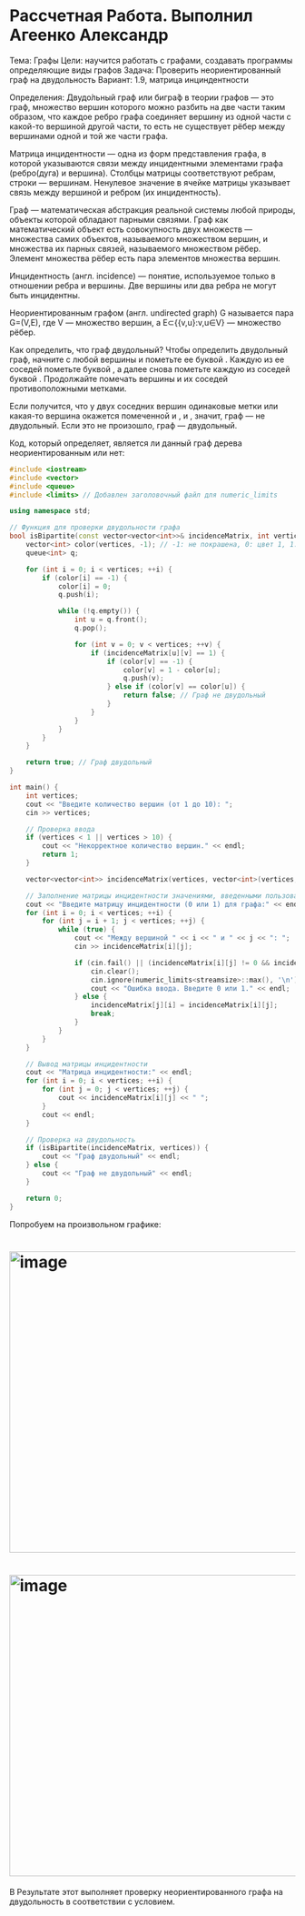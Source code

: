 <h1>Рассчетная Работа. Выполнил Агеенко Александр</h1>
Тема: Графы
Цели: научится работать с графами, создавать программы определяющие виды графов
Задача: Проверить неориентированный граф на двудольность
Вариант: 1.9, матрица инциндентности

Определения:
Двудо́льный граф или бигра́ф в теории графов — это граф, множество вершин которого можно разбить на две части таким образом, что каждое ребро графа соединяет вершину из одной части с какой-то вершиной другой части, то есть не существует рёбер между вершинами одной и той же части графа.

Матрица инцидентности — одна из форм представления графа, в которой указываются связи между инцидентными элементами графа (ребро(дуга) и вершина). Столбцы матрицы соответствуют ребрам, строки — вершинам. Ненулевое значение в ячейке матрицы указывает связь между вершиной и ребром (их инцидентность).

Граф — математическая абстракция реальной системы любой природы, объекты которой обладают парными связями. Граф как математический объект есть совокупность двух множеств — множества самих объектов, называемого множеством вершин, и множества их парных связей, называемого множеством рёбер. Элемент множества рёбер есть пара элементов множества вершин.

Инцидентность (англ. incidence) — понятие, используемое только в отношении ребра и вершины. Две вершины или два ребра не могут быть инцидентны.

Неориентированным графом (англ. undirected graph) G называется пара G=(V,E), где V — множество вершин, а E⊂{{v,u}:v,u∈V} — множество рёбер.

Как определить, что граф двудольный?
Чтобы определить двудольный граф, начните с любой вершины и пометьте ее буквой . Каждую из ее соседей пометьте буквой , а далее снова пометьте каждую из соседей  буквой . Продолжайте помечать вершины и их соседей противоположными метками.

Если получится, что у двух соседних вершин одинаковые метки или какая-то вершина окажется помеченной и , и , значит, граф — не двудольный. Если это не произошло, граф — двудольный. 

Код, который определяет, является ли данный граф дерева неориентированным или нет:


```c++
#include <iostream>
#include <vector>
#include <queue>
#include <limits> // Добавлен заголовочный файл для numeric_limits

using namespace std;

// Функция для проверки двудольности графа
bool isBipartite(const vector<vector<int>>& incidenceMatrix, int vertices) {
    vector<int> color(vertices, -1); // -1: не покрашена, 0: цвет 1, 1: цвет 2
    queue<int> q;

    for (int i = 0; i < vertices; ++i) {
        if (color[i] == -1) {
            color[i] = 0;
            q.push(i);

            while (!q.empty()) {
                int u = q.front();
                q.pop();

                for (int v = 0; v < vertices; ++v) {
                    if (incidenceMatrix[u][v] == 1) {
                        if (color[v] == -1) {
                            color[v] = 1 - color[u];
                            q.push(v);
                        } else if (color[v] == color[u]) {
                            return false; // Граф не двудольный
                        }
                    }
                }
            }
        }
    }

    return true; // Граф двудольный
}

int main() {
    int vertices;
    cout << "Введите количество вершин (от 1 до 10): ";
    cin >> vertices;

    // Проверка ввода
    if (vertices < 1 || vertices > 10) {
        cout << "Некорректное количество вершин." << endl;
        return 1;
    }

    vector<vector<int>> incidenceMatrix(vertices, vector<int>(vertices, 0));

    // Заполнение матрицы инцидентности значениями, введенными пользователем
    cout << "Введите матрицу инцидентности (0 или 1) для графа:" << endl;
    for (int i = 0; i < vertices; ++i) {
        for (int j = i + 1; j < vertices; ++j) {
            while (true) {
                cout << "Между вершиной " << i << " и " << j << ": ";
                cin >> incidenceMatrix[i][j];

                if (cin.fail() || (incidenceMatrix[i][j] != 0 && incidenceMatrix[i][j] != 1)) {
                    cin.clear();
                    cin.ignore(numeric_limits<streamsize>::max(), '\n');
                    cout << "Ошибка ввода. Введите 0 или 1." << endl;
                } else {
                    incidenceMatrix[j][i] = incidenceMatrix[i][j];
                    break;
                }
            }
        }
    }

    // Вывод матрицы инцидентности
    cout << "Матрица инцидентности:" << endl;
    for (int i = 0; i < vertices; ++i) {
        for (int j = 0; j < vertices; ++j) {
            cout << incidenceMatrix[i][j] << " ";
        }
        cout << endl;
    }

    // Проверка на двудольность
    if (isBipartite(incidenceMatrix, vertices)) {
        cout << "Граф двудольный" << endl;
    } else {
        cout << "Граф не двудольный" << endl;
    }

    return 0;
}
```

Попробуем на произвольном графике:


<h1><img width="530" alt="image" src="https://github.com/iis-32170x/RPIIS/assets/148941447/d0dbe436-a519-40f6-a48a-4a033ff58c3c"></h1>



<h1><img width="530" alt="image" src="https://github.com/iis-32170x/RPIIS/assets/148941447/f017ceee-fedb-4711-a594-b8a09fb1ddc8"></h1>




В Результате этот выполняет проверку неориентированного графа на двудольность в соответствии с условием.



